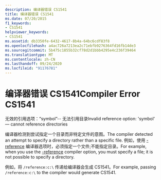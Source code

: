 ```yaml
---
description: 编译器错误 CS1541
title: 编译器错误 CS1541
ms.date: 07/20/2015
f1_keywords:
- CS1541
helpviewer_keywords:
- CS1541
ms.assetid: db3350fe-6432-4617-8b4a-64bc6cdf83f8
ms.openlocfilehash: a4ac726a7213ea2c71ebfb9276364fd16fb14de3
ms.sourcegitcommit: 5b475c1855b32cf78d2d1bbb4295e4c236f39464
ms.translationtype: MT
ms.contentlocale: zh-CN
ms.lasthandoff: 09/24/2020
ms.locfileid: "91176781"
---
```

# <a name="compiler-error-cs1541"></a><span data-ttu-id="192ed-103">编译器错误 CS1541</span><span class="sxs-lookup"><span data-stu-id="192ed-103">Compiler Error CS1541</span></span>

<span data-ttu-id="192ed-104">无效的引用选项：“symbol”-- 无法引用目录</span><span class="sxs-lookup"><span data-stu-id="192ed-104">Invalid reference option: 'symbol' — cannot reference directories</span></span>  
  
 <span data-ttu-id="192ed-105">编译器检测到尝试指定一个目录而非特定文件的意图。</span><span class="sxs-lookup"><span data-stu-id="192ed-105">The compiler detected an attempt to specify a directory rather than a specific file.</span></span> <span data-ttu-id="192ed-106">例如，使用 [-reference](../language-reference/compiler-options/reference-compiler-option.md) 编译器选项时，必须指定一个文件;不能指定目录。</span><span class="sxs-lookup"><span data-stu-id="192ed-106">For example, when you use the [-reference](../language-reference/compiler-options/reference-compiler-option.md) compiler option, you must specify a file; it is not possible to specify a directory.</span></span>  
  
 <span data-ttu-id="192ed-107">例如，将 `/reference:c:\` 传递给编译器会生成 CS1541。</span><span class="sxs-lookup"><span data-stu-id="192ed-107">For example, passing `/reference:c:\` to the compiler would generate CS1541.</span></span>
